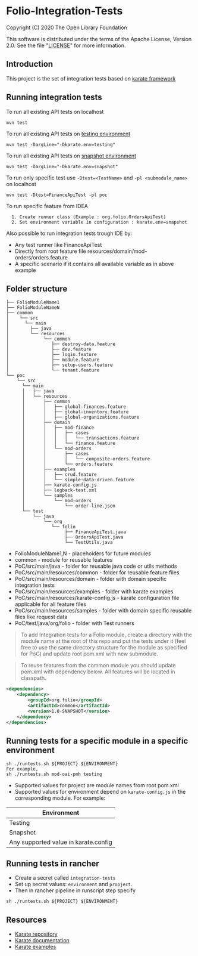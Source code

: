   # Folio-Integration-Tests

Copyright (C) 2020 The Open Library Foundation

This software is distributed under the terms of the Apache License,
Version 2.0. See the file "[LICENSE](LICENSE)" for more information.

## Introduction
This project is the set of integration tests based on [karate framework](https://github.com/intuit/karate)
## Running integration tests

To run all existing API tests on localhost
```
mvn test
```

To run all existing API tests on [testing environment](https://folio-testing-okapi.dev.folio.org:443)
```
mvn test -DargLine="-Dkarate.env=testing"
```

To run all existing API tests on [snapshot environment](https://folio-snapshot-okapi.dev.folio.org:443)
```
mvn test -DargLine="-Dkarate.env=snapshot"
```

To run only specific test use `-Dtest=<TestName>` and `-pl <submodule_name>` on localhost 
```
mvn test -Dtest=FinanceApiTest -pl poc
```

To run specific feature from IDEA
```
  1. Create runner class (Example : org.folio.OrdersApiTest)
  2. Set environment variable in configuration : karate.env=snapshot
```
  


Also possible to run integration tests trough IDE by:
- Any test runner like FinanceApiTest
- Directly from root feature file resources/domain/mod-orders/orders.feature
- A specific scenario if it contains all available variable as in above example

## Folder structure
```
├── FolioModuleName1
├── FolioModuleNameN
├── common
│    └── src
│      └── main
│        ├── java
│        └── resources
│             └── common
│                ├── destroy-data.feature
│                ├── dev.feature
│                ├── login.feature
│                ├── module.feature
│                ├── setup-users.feature
│                └── tenant.feature
└── poc
    └── src
      └── main
      │   ├── java
      │   └── resources
      │       ├── common
      │       │   ├── global-finances.feature
      │       │   ├── global-inventory.feature
      │       │   ├── global-organizations.feature
      │       ├── domain
      │       │   ├── mod-finance
      │       │   │   ├── cases
      │       │   │   │   └── transactions.feature
      │       │   │   └── finance.feature
      │       │   └── mod-orders
      │       │       ├── cases
      │       │       │   └── composite-orders.feature
      │       │       └── orders.feature
      │       ├── examples
      │       │   ├── crud.feature
      │       │   └── simple-data-driven.feature
      │       ├── karate-config.js
      │       ├── logback-test.xml
      │       └── samples
      │           └── mod-orders
      │               └── order-line.json
      └── test
          └── java
              └── org
                 └── folio
                      ├── FinanceApiTest.java
                      ├── OrdersApiTest.java
                      └── TestUtils.java
```
- FolioModuleName1,N - placeholders for future modules
- common - module for reusable features
- PoC/src/main/java - folder for reusable java code or utils methods
- PoC/src/main/resources/common - folder for reusable feature files
- PoC/src/main/resources/domain - folder with domain specific integration tests
- PoC/src/main/resources/examples - folder with karate examples
- PoC/src/main/resources/karate-config.js - karate configuration file applicable for all feature files
- PoC/src/main/resources/samples - folder with domain specific reusable files like request data
- PoC/test/java/org/folio - folder with Test runners 

> To add Integration tests for a Folio module, create a directory with the module name at the root of this repo and put the tests under it (feel free to use the same directory structure for the module as specified for PoC) and update root pom.xml with new submodule.

> To reuse features from the common module you should update pom.xml with dependency below. All features will be located in classpath.
```xml
<dependencies>
    <dependency>
        <groupId>org.folio</groupId>
        <artifactId>common</artifactId>
        <version>1.0-SNAPSHOT</version>
    </dependency>
</dependencies>
```

## Running tests for a specific module in a specific environment
```
sh ./runtests.sh ${PROJECT} ${ENVIRONMENT}
For example, 
sh ./runtests.sh mod-oai-pmh testing
``` 
* Supported values for project are module names from root pom.xml
* Supported values for environment depend on `karate-config.js` in the corresponding module. 
For example:

| Environment                               |
| ----------------------------------------- |
| Testing                                   |
| Snapshot                                  |
| Any supported value in karate.config      |

## Running tests in rancher 
* Create a secret called `integration-tests`
* Set up secret values: `environment` and `propject`. 
* Then in rancher pipeline in runscript step specify 
```
sh ./runtests.sh ${PROJECT} ${ENVIRONMENT}
```

## Resources
- [Karate repository](https://github.com/intuit/karate)
- [Karate documentation](https://intuit.github.io/karate)
- [Karate examples](https://github.com/intuit/karate/tree/master/karate-demo)
